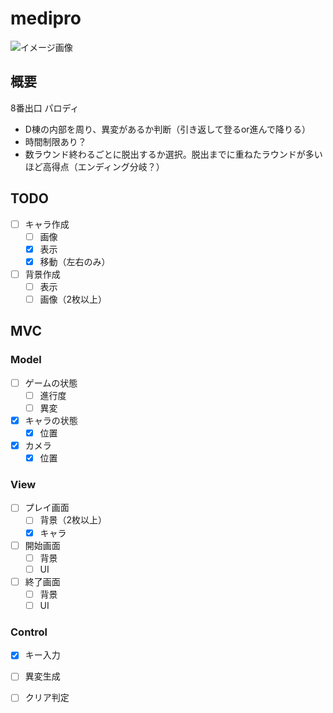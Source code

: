 # medipro
![イメージ画像](https://pbs.twimg.com/media/DxeXVKDU0AAXEtR?format=jpg&name=large)

## 概要
8番出口 パロディ
- D棟の内部を周り、異変があるか判断（引き返して登るor進んで降りる）
- 時間制限あり？
- 数ラウンド終わるごとに脱出するか選択。脱出までに重ねたラウンドが多いほど高得点（エンディング分岐？）


## TODO
- [ ] キャラ作成
  - [ ] 画像
  - [x] 表示
  - [x] 移動（左右のみ）
- [ ] 背景作成
  - [ ] 表示
  - [ ] 画像（2枚以上）

## MVC
### Model
- [ ] ゲームの状態
  - [ ] 進行度
  - [ ] 異変
- [x] キャラの状態
  - [x] 位置
- [x] カメラ
  - [x] 位置

### View
- [ ] プレイ画面
  - [ ] 背景（2枚以上）
  - [x] キャラ
- [ ] 開始画面
  - [ ] 背景
  - [ ] UI
- [ ] 終了画面
  - [ ] 背景
  - [ ] UI
 
### Control
- [x] キー入力
- [ ] 異変生成
- [ ] クリア判定

